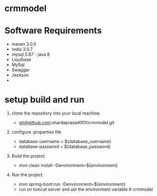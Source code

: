 # crmmodel

# Software Requirements
  - maven 3.0.5
  - redis 3.0.7
  - mysql 5.67  - java 8
  - Liquibase
  - MySql
  - Swagger
  - Jackson
  - 

# setup build and run
1. clone the repository into your local machine.
    -  git@github.com:shardaprasad001/crmmodel.git

2. configure .properties file
    - database-username = ${database_username}
    - database-password = ${database_password}

3. Build the project.
    - mvn clean install -Denvironment=${environment}

4. Run the project.
    - mvn spring-boot:run -Denvironment=${environment}
    - run on tomcat server and set the environment variable.# crmmodel
